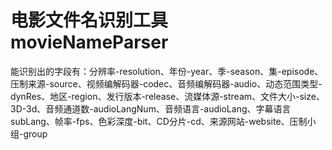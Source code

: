 # 电影文件名识别工具 movieNameParser

能识别出的字段有：分辨率-resolution、年份-year、季-season、集-episode、压制来源-source、视频编解码器-codec、音频编解码器-audio、动态范围类型-dynRes、地区-region、发行版本-release、流媒体源-stream、文件大小-size、3D-3d、音频通道数-audioLangNum、音频语言-audioLang、字幕语言subLang、帧率-fps、色彩深度-bit、CD分片-cd、来源网站-website、压制小组-group

